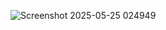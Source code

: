 ![Screenshot 2025-05-25 024949](https://github.com/user-attachments/assets/42812e58-fd35-4653-9ac2-cc580e285d85)
